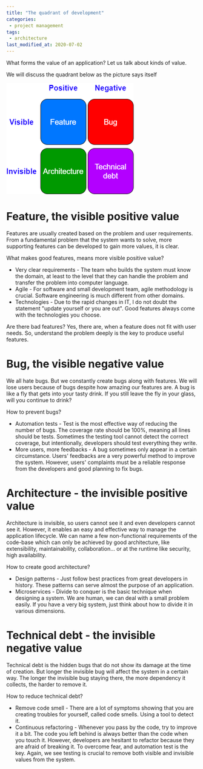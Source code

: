 ```yaml
---
title: "The quadrant of development"
categories:
 - project management
tags:
 - architecture
last_modified_at: 2020-07-02
---
```


What forms the value of an application? Let us talk about kinds of value.


We will discuss the quadrant below as the picture says itself

![drawing](/images/technical-debt.png)

# Feature, the visible positive value

Features are usually created based on the problem and user requirements. From a fundamental problem that the system wants to solve, more supporting features can be developed to gain more values, it is clear.

What makes good features, means more visible positive value?

- Very clear requirements - The team who builds the system must know the domain, at least to the level that they can handle the problem and transfer the problem into computer language.
- Agile - For software and small development team, agile methodology is crucial. Software engineering is much different from other domains.
- Technologies - Due to the rapid changes in IT, I do not doubt the statement "update yourself or you are out". Good features always come with the technologies you choose.

Are there bad features? Yes, there are, when a feature does not fit with user needs. So, understand the problem deeply is the key to produce useful features.

# Bug, the visible negative value

We all hate bugs. But we constantly create bugs along with features. We will lose users because of bugs despite how amazing our features are. A bug is like a fly that gets into your tasty drink. If you still leave the fly in your glass, will you continue to drink?

How to prevent bugs?

- Automation tests - Test is the most effective way of reducing the number of bugs. The coverage rate should be 100%, meaning all lines should be tests. Sometimes the testing tool cannot detect the correct coverage, but intentionally, developers should test everything they write.
- More users, more feedbacks - A bug sometimes only appear in a certain circumstance. Users' feedbacks are a very powerful method to improve the system. However, users' complaints must be a reliable response from the developers and good planning to fix bugs.

# Architecture - the invisible positive value

Architecture is invisible, so users cannot see it and even developers cannot see it. However, it enables an easy and effective way to manage the application lifecycle. We can name a few non-functional requirements of the code-base which can only be achieved by good architecture, like extensibility, maintainability, collaboration... or at the runtime like security, high availability.

How to create good architecture?

- Design patterns - Just follow best practices from great developers in history. These patterns can serve almost the purpose of an application.
- Microservices - Divide to conquer is the basic technique when designing a system. We are human, we can deal with a small problem easily. If you have a very big system, just think about how to divide it in various dimensions.

# Technical debt - the invisible negative value

Technical debt is the hidden bugs that do not show its damage at the time of creation. But longer the invisible bug will affect the system in a certain way. The longer the invisible bug staying there, the more dependency it collects, the harder to remove it.

How to reduce technical debt?

- Remove code smell - There are a lot of symptoms showing that you are creating troubles for yourself, called code smells. Using a tool to detect it. 
- Continuous refactoring - Whenever you pass by the code, try to improve it a bit. The code you left behind is always better than the code when you touch it. However, developers are hesitant to refactor because they are afraid of breaking it. To overcome fear, and automation test is the key. Again, we see testing is crucial to remove both visible and invisible values from the system.

